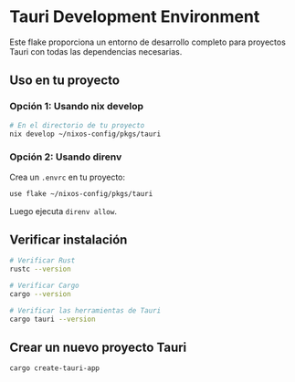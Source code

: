 # Tauri Development Environment

Este flake proporciona un entorno de desarrollo completo para proyectos Tauri con todas las dependencias necesarias.

## Uso en tu proyecto

### Opción 1: Usando nix develop

```bash
# En el directorio de tu proyecto
nix develop ~/nixos-config/pkgs/tauri
```

### Opción 2: Usando direnv

Crea un `.envrc` en tu proyecto:

```bash
use flake ~/nixos-config/pkgs/tauri
```

Luego ejecuta `direnv allow`.

## Verificar instalación

```bash
# Verificar Rust
rustc --version

# Verificar Cargo
cargo --version

# Verificar las herramientas de Tauri
cargo tauri --version
```

## Crear un nuevo proyecto Tauri

```bash
cargo create-tauri-app
```